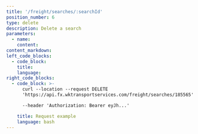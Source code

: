 ```yaml
---
title: '/freight/searches/:searchId'
position_number: 6
type: delete
description: Delete a search
parameters:
  - name:
    content:
content_markdown:
left_code_blocks:
  - code_block:
    title:
    language:
right_code_blocks:
  - code_block: >-
      curl --location --request DELETE
      'https://api.fx.wktransportservices.com/freight/searches/185565' \

      --header 'Authorization: Bearer eyJh...'

    title: Request example
    language: bash
---
```

